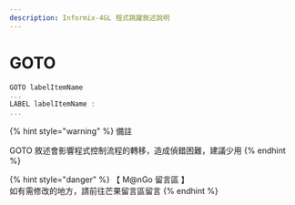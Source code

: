 ```yaml
---
description: Informix-4GL 程式跳躍敘述說明
---
```


# GOTO

```objectivec
GOTO labelItemName
...
LABEL labelItemName :
...
```

{% hint style="warning" %}
備註

GOTO  敘述會影響程式控制流程的轉移，造成偵錯困難，建議少用
{% endhint %}

{% hint style="danger" %}
【 M@nGo 留言區 】\
如有需修改的地方，請前往芒果留言區留言
{% endhint %}
